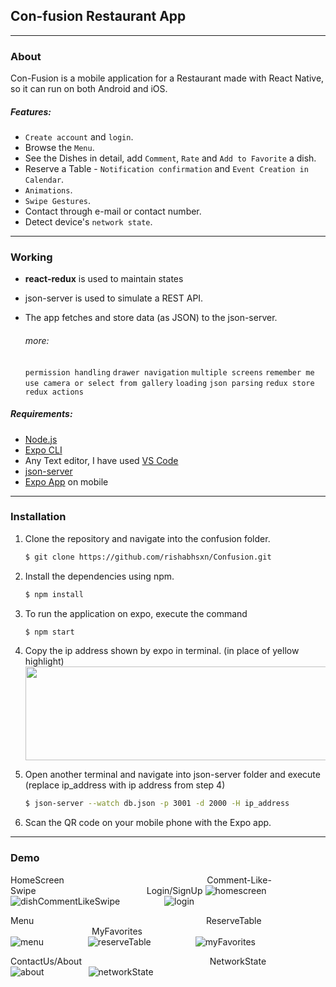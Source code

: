 ## Con-fusion Restaurant App
---

### About  
Con-Fusion is a mobile application for a Restaurant made with React Native, so it can run on both Android and iOS.  

##### Features:  
* `Create account` and `login`.
* Browse the `Menu`.
* See the Dishes in detail, add `Comment`, `Rate` and `Add to Favorite` a dish.
* Reserve a Table - `Notification confirmation` and `Event Creation in Calendar`.
* `Animations`.
* `Swipe Gestures`.
* Contact through e-mail or contact number.
* Detect device's `network state`.
---

### Working
* **react-redux** is used to maintain states
* json-server is used to simulate a REST API.   
* The app fetches and store data (as JSON) to the json-server.  

    ###### more: 
    `permission handling` `drawer navigation` `multiple screens` `remember me` `use camera or select from gallery` `loading` `json parsing` `redux store` `redux actions`

##### Requirements:  
* [Node.js](https://nodejs.org/en/)
* [Expo CLI](https://docs.expo.io/versions/latest/workflow/expo-cli/)  
* Any Text editor, I have used [VS Code](https://code.visualstudio.com/)  
* [json-server](https://www.npmjs.com/package/json-server)
* [Expo App](https://play.google.com/store/apps/details?id=host.exp.exponent&hl=en_IN) on mobile
 
---

### Installation  
1. Clone the repository and navigate into the confusion folder.
   ```bash
   $ git clone https://github.com/rishabhsxn/Confusion.git   
   ```         
2. Install the dependencies using npm.     
    ```bash
   $ npm install   
    ```  
3. To run the application on expo, execute the command   
    ```bash
   $ npm start   
    ```   
4. Copy the ip address shown by expo in terminal. (in place of yellow highlight)
   <img src="https://i.ibb.co/KsRJ9mG/Annotation-2020-03-31-004126.jpg" height="150" width="600"/>  

5. Open another terminal and navigate into json-server folder and execute (replace ip_address with ip address from step 4) 
   ```bash
   $ json-server --watch db.json -p 3001 -d 2000 -H ip_address
   ```  

6. Scan the QR code on your mobile phone with the Expo app.
---

### Demo  
  
HomeScreen&nbsp;&nbsp;&nbsp;&nbsp;&nbsp;&nbsp;&nbsp;&nbsp;&nbsp;&nbsp;&nbsp;&nbsp;&nbsp;&nbsp;&nbsp;&nbsp;&nbsp;&nbsp;&nbsp;&nbsp;&nbsp;&nbsp;&nbsp;&nbsp;&nbsp;&nbsp;&nbsp;&nbsp;&nbsp;&nbsp;&nbsp;&nbsp;&nbsp;&nbsp;&nbsp;&nbsp;&nbsp;&nbsp;&nbsp;&nbsp;&nbsp;&nbsp;&nbsp;&nbsp;&nbsp;&nbsp;&nbsp;&nbsp;&nbsp;&nbsp;&nbsp;&nbsp;&nbsp;&nbsp;&nbsp;&nbsp;&nbsp;&nbsp;Comment-Like-Swipe&nbsp;&nbsp;&nbsp;&nbsp;&nbsp;&nbsp;&nbsp;&nbsp;&nbsp;&nbsp;&nbsp;&nbsp;&nbsp;&nbsp;&nbsp;&nbsp;&nbsp;&nbsp;&nbsp;&nbsp;&nbsp;&nbsp;&nbsp;&nbsp;&nbsp;&nbsp;&nbsp;&nbsp;&nbsp;&nbsp;&nbsp;&nbsp;&nbsp;&nbsp;&nbsp;&nbsp;&nbsp;&nbsp;&nbsp;&nbsp;&nbsp;&nbsp;&nbsp;&nbsp;&nbsp;Login/SignUp
![homescreen](https://media.giphy.com/media/f8OoEYPAaJ2OFpWguO/giphy.gif)&nbsp;&nbsp;&nbsp;&nbsp;&nbsp;&nbsp;&nbsp;&nbsp;&nbsp;&nbsp;&nbsp;&nbsp;&nbsp;&nbsp;&nbsp;&nbsp;&nbsp;&nbsp;![dishCommentLikeSwipe](https://media.giphy.com/media/eHjMxTXVSrItUwCM9I/giphy.gif)&nbsp;&nbsp;&nbsp;&nbsp;&nbsp;&nbsp;&nbsp;&nbsp;&nbsp;&nbsp;&nbsp;&nbsp;&nbsp;&nbsp;&nbsp;&nbsp;&nbsp;&nbsp;![login](https://media.giphy.com/media/RK4lzhqpzcelpSFf8G/giphy.gif)    

&NewLine;
&NewLine;

Menu&nbsp;&nbsp;&nbsp;&nbsp;&nbsp;&nbsp;&nbsp;&nbsp;&nbsp;&nbsp;&nbsp;&nbsp;&nbsp;&nbsp;&nbsp;&nbsp;&nbsp;&nbsp;&nbsp;&nbsp;&nbsp;&nbsp;&nbsp;&nbsp;&nbsp;&nbsp;&nbsp;&nbsp;&nbsp;&nbsp;&nbsp;&nbsp;&nbsp;&nbsp;&nbsp;&nbsp;&nbsp;&nbsp;&nbsp;&nbsp;&nbsp;&nbsp;&nbsp;&nbsp;&nbsp;&nbsp;&nbsp;&nbsp;&nbsp;&nbsp;&nbsp;&nbsp;&nbsp;&nbsp;&nbsp;&nbsp;&nbsp;&nbsp;&nbsp;&nbsp;&nbsp;&nbsp;&nbsp;&nbsp;&nbsp;&nbsp;&nbsp;&nbsp;&nbsp;&nbsp;ReserveTable&nbsp;&nbsp;&nbsp;&nbsp;&nbsp;&nbsp;&nbsp;&nbsp;&nbsp;&nbsp;&nbsp;&nbsp;&nbsp;&nbsp;&nbsp;&nbsp;&nbsp;&nbsp;&nbsp;&nbsp;&nbsp;&nbsp;&nbsp;&nbsp;&nbsp;&nbsp;&nbsp;&nbsp;&nbsp;&nbsp;&nbsp;&nbsp;&nbsp;&nbsp;&nbsp;&nbsp;&nbsp;&nbsp;&nbsp;&nbsp;&nbsp;&nbsp;&nbsp;&nbsp;&nbsp;&nbsp;&nbsp;&nbsp;&nbsp;&nbsp;&nbsp;&nbsp;&nbsp;&nbsp;&nbsp;&nbsp;&nbsp;&nbsp;MyFavorites    
![menu](https://media.giphy.com/media/hvMmNPyGtrgQUdEdUk/giphy.gif)&nbsp;&nbsp;&nbsp;&nbsp;&nbsp;&nbsp;&nbsp;&nbsp;&nbsp;&nbsp;&nbsp;&nbsp;&nbsp;&nbsp;&nbsp;&nbsp;&nbsp;&nbsp;![reserveTable](https://media.giphy.com/media/dUCKhxUiqvwvhnbJoK/giphy.gif)&nbsp;&nbsp;&nbsp;&nbsp;&nbsp;&nbsp;&nbsp;&nbsp;&nbsp;&nbsp;&nbsp;&nbsp;&nbsp;&nbsp;&nbsp;&nbsp;&nbsp;&nbsp;![myFavorites](https://media.giphy.com/media/cmeyFx7nIBsyaZiy2R/giphy.gif)  

&NewLine;
&NewLine;

ContactUs/About&nbsp;&nbsp;&nbsp;&nbsp;&nbsp;&nbsp;&nbsp;&nbsp;&nbsp;&nbsp;&nbsp;&nbsp;&nbsp;&nbsp;&nbsp;&nbsp;&nbsp;&nbsp;&nbsp;&nbsp;&nbsp;&nbsp;&nbsp;&nbsp;&nbsp;&nbsp;&nbsp;&nbsp;&nbsp;&nbsp;&nbsp;&nbsp;&nbsp;&nbsp;&nbsp;&nbsp;&nbsp;&nbsp;&nbsp;&nbsp;&nbsp;&nbsp;&nbsp;&nbsp;&nbsp;&nbsp;&nbsp;&nbsp;&nbsp;&nbsp;&nbsp;&nbsp;NetworkState  
![about](https://media.giphy.com/media/Q59pYVsPYSgFXssA3L/giphy.gif)&nbsp;&nbsp;&nbsp;&nbsp;&nbsp;&nbsp;&nbsp;&nbsp;&nbsp;&nbsp;&nbsp;&nbsp;&nbsp;&nbsp;&nbsp;&nbsp;&nbsp;&nbsp;![networkState](https://media.giphy.com/media/KZTJicSMgh2eDA96Y5/giphy.gif)